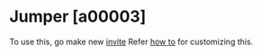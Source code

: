 # Jumper [a00003]

To use this, go make new [invite](https://nivite.jrvite.com/ws/editor/new/basics/?design=blank)
Refer [how to](https://github.com/nesign/niview#how-to-use) for customizing this.
